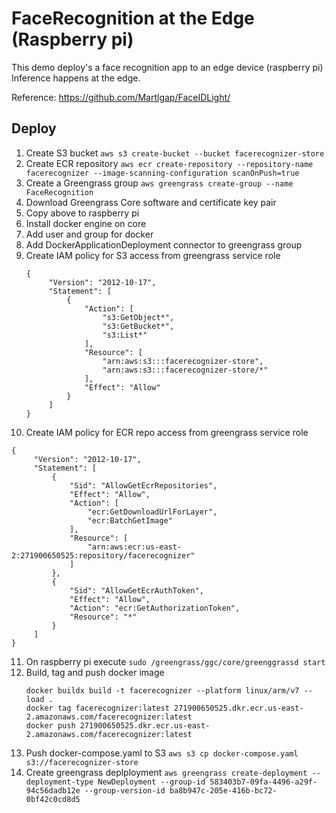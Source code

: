 FaceRecognition at the Edge (Raspberry pi)
=====================================

This demo deploy's a face recognition app to an edge device (raspberry pi)
Inference happens at the edge.

Reference: https://github.com/Martlgap/FaceIDLight/

Deploy
-------
1. Create S3 bucket
    `aws s3 create-bucket --bucket facerecognizer-store`
2. Create ECR repository 
    `aws ecr create-repository --repository-name facerecognizer --image-scanning-configuration scanOnPush=true` 
3. Create a Greengrass group
     `aws greengrass create-group --name FaceRecognition`
4. Download Greengrass Core software and certificate key pair
5. Copy above to raspberry pi
6. Install docker engine on core
7. Add user and group for docker
8. Add DockerApplicationDeployment connector to greengrass group
9. Create IAM policy for S3 access from greengrass service role 
   ```
   {
        "Version": "2012-10-17",
        "Statement": [
            {
                "Action": [
                    "s3:GetObject*",
                    "s3:GetBucket*",
                    "s3:List*"
                ],
                "Resource": [
                    "arn:aws:s3:::facerecognizer-store",
                    "arn:aws:s3:::facerecognizer-store/*"
                ],
                "Effect": "Allow"
            }
        ]
   }
   ```
10. Create IAM policy for ECR repo access from greengrass service role
   ```
   {
        "Version": "2012-10-17",
        "Statement": [
            {
                "Sid": "AllowGetEcrRepositories",
                "Effect": "Allow",
                "Action": [
                    "ecr:GetDownloadUrlForLayer",
                    "ecr:BatchGetImage"
                ],
                "Resource": [
                    "arn:aws:ecr:us-east-2:271900650525:repository/facerecognizer"
                ]
            },
            {
                "Sid": "AllowGetEcrAuthToken",
                "Effect": "Allow",
                "Action": "ecr:GetAuthorizationToken",
                "Resource": "*"
            }
        ]
   }
   ```
11. On raspberry pi execute
    `sudo /greengrass/ggc/core/greenggrassd start`
12. Build, tag and push docker image
    ```
    docker buildx build -t facerecognizer --platform linux/arm/v7 --load .
    docker tag facerecognizer:latest 271900650525.dkr.ecr.us-east-2.amazonaws.com/facerecognizer:latest
    docker push 271900650525.dkr.ecr.us-east-2.amazonaws.com/facerecognizer:latest
    ```
13. Push docker-compose.yaml to S3
    `aws s3 cp docker-compose.yaml s3://facerecognizer-store`
14. Create greengrass deplployment
    `aws greengrass create-deployment --deployment-type NewDeployment --group-id 583403b7-09fa-4496-a29f-94c56dadb12e --group-version-id ba8b947c-205e-416b-bc72-0bf42c0cd8d5`

